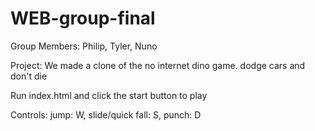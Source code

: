 # WEB-group-final

Group Members: Philip, Tyler, Nuno

Project: We made a clone of the no internet dino game. dodge cars and don't die

Run index.html and click the start button to play

Controls: jump: W, slide/quick fall: S, punch: D
